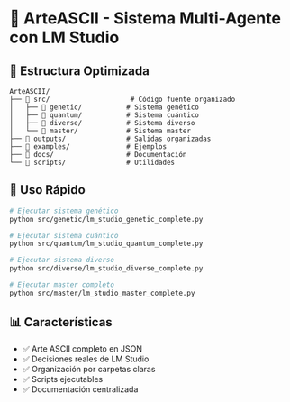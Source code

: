 # 🎨 ArteASCII - Sistema Multi-Agente con LM Studio

## 📂 Estructura Optimizada

```
ArteASCII/
├── 📁 src/                    # Código fuente organizado
│   ├── 📁 genetic/           # Sistema genético
│   ├── 📁 quantum/           # Sistema cuántico
│   ├── 📁 diverse/           # Sistema diverso
│   └── 📁 master/            # Sistema master
├── 📁 outputs/               # Salidas organizadas
├── 📁 examples/              # Ejemplos
├── 📁 docs/                  # Documentación
└── 📁 scripts/               # Utilidades
```

## 🚀 Uso Rápido

```bash
# Ejecutar sistema genético
python src/genetic/lm_studio_genetic_complete.py

# Ejecutar sistema cuántico
python src/quantum/lm_studio_quantum_complete.py

# Ejecutar sistema diverso
python src/diverse/lm_studio_diverse_complete.py

# Ejecutar master completo
python src/master/lm_studio_master_complete.py
```

## 📊 Características

- ✅ Arte ASCII completo en JSON
- ✅ Decisiones reales de LM Studio
- ✅ Organización por carpetas claras
- ✅ Scripts ejecutables
- ✅ Documentación centralizada
